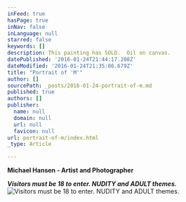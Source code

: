 ```yaml
---
inFeed: true
hasPage: true
inNav: false
inLanguage: null
starred: false
keywords: []
description: This painting has SOLD.  Oil on canvas.
datePublished: '2016-01-24T21:44:17.208Z'
dateModified: '2016-01-24T21:35:06.679Z'
title: "Portrait of 'M'"
author: []
sourcePath: _posts/2016-01-24-portrait-of-m.md
published: true
authors: []
publisher:
  name: null
  domain: null
  url: null
  favicon: null
url: portrait-of-m/index.html
_type: Article

---
```

**Michael Hansen - Artist and Photographer**

**_Visitors must be 18 to enter.  NUDITY and ADULT themes._**
![Visitors must be 18 to enter.  NUDITY and ADULT themes.](https://s3-us-west-2.amazonaws.com/the-grid-img/p/37e268fd7fa19d13c5f218312085c3cd8f1b5a84.jpg)